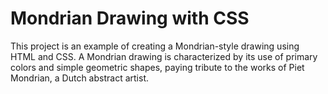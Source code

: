 # Mondrian Drawing with CSS

This project is an example of creating a Mondrian-style drawing using HTML and CSS. A Mondrian drawing is characterized by 
its use of primary colors and simple geometric shapes, paying tribute to the works of Piet Mondrian, a Dutch abstract artist.

